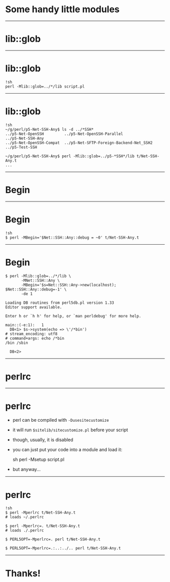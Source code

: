 # Some handy little modules

---

# lib::glob

---

# lib::glob

    !sh
    perl -Mlib::glob=../*/lib script.pl

---

# lib::glob

    !sh
    ~/g/perl/p5-Net-SSH-Any$ ls -d ../*SSH*
    ../p5-Net-OpenSSH         ../p5-Net-OpenSSH-Parallel               ../p5-Net-SSH-Any
    ../p5-Net-OpenSSH-Compat  ../p5-Net-SFTP-Foreign-Backend-Net_SSH2  ../p5-Test-SSH

    ~/g/perl/p5-Net-SSH-Any$ perl -Mlib::glob=../p5-*SSH*/lib t/Net-SSH-Any.t 
    ...
    
---

# Begin

---

# Begin


    !sh
    $ perl -MBegin='$Net::SSH::Any::debug = ~0' t/Net-SSH-Any.t

---

# Begin

    $ perl -Mlib::glob=../*/lib \
           -MNet::SSH::Any \
           -MBegin='$s=Net::SSH::Any->new(localhost); $Net::SSH::Any::debug=-1' \
           -de 1 

    Loading DB routines from perl5db.pl version 1.33
    Editor support available.

    Enter h or `h h' for help, or `man perldebug' for more help.

    main::(-e:1):	1
      DB<1> $s->system(echo => \'/*bin')       
    # stream_encoding: utf8
    # command+args: echo /*bin
    /bin /sbin
    
      DB<2> 


---

# perlrc

---

# perlrc

- perl can be compiled with `-Dusesitecustomize`
- it will run `$sitelib/sitecustomize.pl` before your script
- though, usually, it is disabled
- you can just put your code into a module and load it:

    sh perl -Msetup script.pl

- but anyway...

---

# perlrc

    !sh
    $ perl -Mperlrc t/Net-SSH-Any.t
    # loads ~/.perlrc

    $ perl -Mperlrc=. t/Net-SSH-Any.t
    # loads ./.perlrc

    $ PERL5OPT=-Mperlrc=. perl t/Net-SSH-Any.t

    $ PERL5OPT=-Mperlrc=.:..:../.. perl t/Net-SSH-Any.t


---

# Thanks!